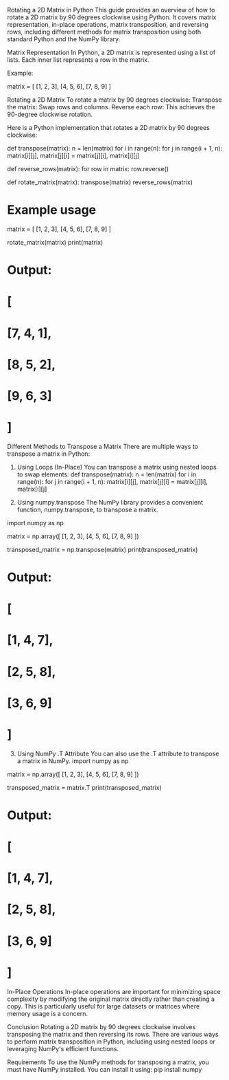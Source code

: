 Rotating a 2D Matrix in Python
This guide provides an overview of how to rotate a 2D matrix by 90 degrees clockwise using Python. It covers matrix representation, in-place operations, matrix transposition, and reversing rows, including different methods for matrix transposition using both standard Python and the NumPy library.

Matrix Representation
In Python, a 2D matrix is represented using a list of lists. Each inner list represents a row in the matrix.

Example:

matrix = [
    [1, 2, 3],
    [4, 5, 6],
    [7, 8, 9]
]

Rotating a 2D Matrix
To rotate a matrix by 90 degrees clockwise:
Transpose the matrix: Swap rows and columns.
Reverse each row: This achieves the 90-degree clockwise rotation.

Here is a Python implementation that rotates a 2D matrix by 90 degrees clockwise:

def transpose(matrix):
    n = len(matrix)
    for i in range(n):
        for j in range(i + 1, n):
            matrix[i][j], matrix[j][i] = matrix[j][i], matrix[i][j]

def reverse_rows(matrix):
    for row in matrix:
        row.reverse()

def rotate_matrix(matrix):
    transpose(matrix)
    reverse_rows(matrix)

# Example usage
matrix = [
    [1, 2, 3],
    [4, 5, 6],
    [7, 8, 9]
]

rotate_matrix(matrix)
print(matrix)
# Output:
# [
#   [7, 4, 1],
#   [8, 5, 2],
#   [9, 6, 3]
# ]

Different Methods to Transpose a Matrix
There are multiple ways to transpose a matrix in Python:

1. Using Loops (In-Place)
You can transpose a matrix using nested loops to swap elements:
def transpose(matrix):
    n = len(matrix)
    for i in range(n):
        for j in range(i + 1, n):
            matrix[i][j], matrix[j][i] = matrix[j][i], matrix[i][j]

2. Using numpy.transpose
The NumPy library provides a convenient function, numpy.transpose, to transpose a matrix.

import numpy as np

matrix = np.array([
    [1, 2, 3],
    [4, 5, 6],
    [7, 8, 9]
])

transposed_matrix = np.transpose(matrix)
print(transposed_matrix)
# Output:
# [
#   [1, 4, 7],
#   [2, 5, 8],
#   [3, 6, 9]
# ]
3. Using NumPy .T Attribute
You can also use the .T attribute to transpose a matrix in NumPy.
import numpy as np

matrix = np.array([
    [1, 2, 3],
    [4, 5, 6],
    [7, 8, 9]
])

transposed_matrix = matrix.T
print(transposed_matrix)
# Output:
# [
#   [1, 4, 7],
#   [2, 5, 8],
#   [3, 6, 9]
# ]
In-Place Operations
In-place operations are important for minimizing space complexity by modifying the original matrix directly rather than creating a copy. This is particularly useful for large datasets or matrices where memory usage is a concern.

Conclusion
Rotating a 2D matrix by 90 degrees clockwise involves transposing the matrix and then reversing its rows. There are various ways to perform matrix transposition in Python, including using nested loops or leveraging NumPy's efficient functions.

Requirements
To use the NumPy methods for transposing a matrix, you must have NumPy installed. You can install it using:
pip install numpy